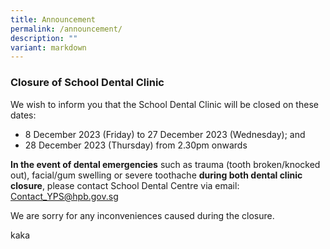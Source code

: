 ```yaml
---
title: Announcement
permalink: /announcement/
description: ""
variant: markdown
---
```

### Closure of School Dental Clinic 

We wish to inform you that the School Dental Clinic will be closed on these dates:

* 8 December 2023 (Friday) to 27 December 2023 (Wednesday); and
* 28 December 2023 (Thursday) from 2.30pm onwards

**In the event of dental emergencies** such as trauma (tooth broken/knocked out), facial/gum swelling or severe toothache **during both dental clinic closure**, please contact School Dental Centre via email: [Contact_YPS@hpb.gov.sg](mailto:Contact_YPS@hpb.gov.sg)

We are sorry for any inconveniences caused during the closure.

kaka